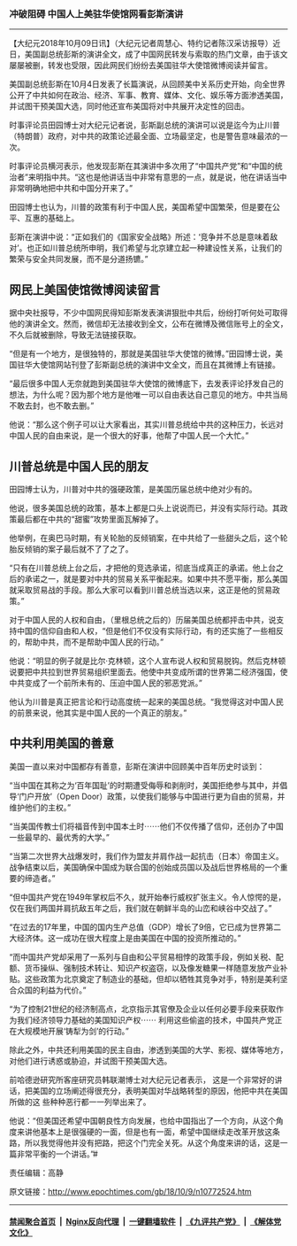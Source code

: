 ### 冲破阻碍 中国人上美驻华使馆网看彭斯演讲
------------------------

<p>
 【大纪元2018年10月09日讯】（大纪元记者周慧心、特约记者陈汉采访报导）近日，美国副总统彭斯的演讲全文，成了中国网民转发与索取的热门文章，由于该文屡屡被删，转发也受限，因此网民们纷纷去美国驻华大使馆微博阅读并留言。
</p>
<p class="p1">
 <span class="s1">
  美国副总统彭斯在10月4日发表了长篇演说，从回顾美中关系历史开始，向全世界公开了中共如何在政治、经济、军事、教育、媒体、文化、娱乐等方面渗透美国，并试图干预美国大选，同时他还宣布美国将对中共展开决定性的回击。
 </span>
</p>
<p class="p1">
 <span class="s1">
  时事评论员田园博士对大纪元记者说，彭斯副总统的演讲可以说是迄今为止川普（特朗普）政府，对中共的政策论述最全面、立场最坚定，也是警告意味最浓的一次。
 </span>
</p>
<p class="p1">
 <span class="s1">
  时事评论员横河表示，他发现彭斯在其演讲中多次用了“中国共产党”和“中国的统治者”来明指中共。“这也是他讲话当中非常有意思的一点，就是说，他在讲话当中非常明确地把中共和中国分开来了。”
 </span>
</p>
<p class="p1">
 <span class="s1">
  田园博士也认为，川普的政策有利于中国人民，美国希望中国繁荣，但是要在公平、互惠的基础上。
 </span>
</p>
<p class="p1">
 <span class="s1">
  彭斯在演讲中说：“正如我们的《国家安全战略》所述：‘竞争并不总是意味着敌对’。也正如川普总统所申明，我们希望与北京建立起一种建设性关系，让我们的繁荣与安全共同发展，而不是分道扬镳。”
 </span>
</p>
<h2 class="p1">
 网民上美国使馆微博阅读留言
</h2>
<p class="p1">
 据中央社报导，不少中国网民得知彭斯发表演讲狠批中共后，纷纷打听何处可取得他的演讲全文。然而，微信却无法接收到全文，公布在微博及微信账号上的全文，不久后就被删除，导致无法链接获取。
</p>
<p class="p1">
 “但是有一个地方，是很独特的，那就是美国驻华大使馆的微博。”田园博士说，美国驻华大使馆网站刊登了彭斯副总统的演讲中文全文，而且在其微博上有链接。
</p>
<p class="p1">
 <span class="s1">
  “最后很多中国人无奈就跑到美国驻华大使馆的微博底下，去发表评论抒发自己的想法，为什么呢？因为那个地方是他唯一可以自由表达自己意见的地方。中共当局不敢去封，也不敢去删。”
 </span>
</p>
<p class="p1">
 <span class="s1">
  他说：“那么这个例子可以让大家看出，其实川普总统给中共的这种压力，长远对中国人民的自由来说，是一个很大的好事，他帮了中国人民一个大忙。”
 </span>
</p>
<h2 class="p1">
 川普总统是中国人民的朋友
</h2>
<p class="p1">
 <span class="s1">
  田园博士认为，川普对中共的强硬政策，是美国历届总统中绝对少有的。
 </span>
</p>
<p class="p1">
 <span class="s1">
  他说，很多美国总统的政策，基本上都是口头上说说而已，并没有实际行动。其政策最后都在中共的“甜蜜”攻势里面瓦解掉了。
 </span>
</p>
<p class="p1">
 <span class="s1">
  他举例，在奥巴马时期，有关轮胎的反倾销案，在中共给了一些甜头之后，这个轮胎反倾销的案子最后就不了了之了。
 </span>
</p>
<p class="p1">
 <span class="s1">
  “只有在川普总统上台之后，才把他的竞选承诺，彻底当成真正的承诺。他上台之后的承诺之一，就是要对中共的贸易关系平衡起来。如果中共不愿平衡，那么美国就采取贸易战的手段。那么大家可以看到川普总统当选以来，这正是他的贸易政策。”
 </span>
</p>
<p class="p1">
 <span class="s1">
  对于中国人民的人权和自由，（里根总统之后的）历届美国总统都抨击中共，说支持中国的信仰自由和人权，“但是他们不仅没有实际行动，有的还实施了一些相反的，帮助中共，而不是帮助中国人民的行动。”
 </span>
</p>
<p class="p1">
 <span class="s1">
  他说：“明显的例子就是比尔‧克林顿，这个人宣布说人权和贸易脱钩。然后克林顿说要把中共拉到世界贸易组织里面去。他使中共变成所谓的世界第二经济强国，使中共变成了一个前所未有的、压迫中国人民的邪恶党派。”
 </span>
</p>
<p class="p1">
 <span class="s1">
  他认为川普是真正把言论和行动高度统一起来的美国总统。“我觉得这对中国人民的前景来说，他其实是中国人民的一个真正的朋友。”
 </span>
</p>
<h2 class="p1">
 <span class="s1">
  中共利用美国的善意
 </span>
</h2>
<p class="p1">
 <span class="s1">
  美国一直以来对中国都存有善意，彭斯在演讲中回顾美中百年历史时谈到：
 </span>
</p>
<p class="p1">
 <span class="s1">
  “当中国在其称之为‘百年国耻’的时期遭受侮辱和剥削时，美国拒绝参与其中，并倡导‘门户开放’（Open Door）政策，以使我们能够与中国进行更为自由的贸易，并维护他们的主权。”
 </span>
</p>
<p class="p1">
 <span class="s1">
  “当美国传教士们将福音传到中国本土时⋯⋯他们不仅传播了信仰，还创办了中国一些最早的、最优秀的大学。”
 </span>
</p>
<p class="p1">
 <span class="s1">
  “当第二次世界大战爆发时，我们作为盟友并肩作战一起抗击（日本）帝国主义。战争结束以后，美国确保中国成为联合国的创始成员国以及战后世界格局的一个重要的缔造者。”
 </span>
</p>
<p class="p1">
 <span class="s1">
  “但中国共产党在1949年掌权后不久，就开始奉行威权扩张主义。令人惊愕的是，仅在我们两国并肩抗敌五年之后，我们就在朝鲜半岛的山峦和峡谷中交战了。”
 </span>
</p>
<p class="p1">
 <span class="s1">
  “在过去的17年里，中国的国内生产总值（GDP）增长了9倍，它已成为世界第二大经济体。这一成功在很大程度上是由美国在中国的投资所推动的。”
 </span>
</p>
<p class="p1">
 <span class="s1">
  “而中国共产党却采用了一系列与自由和公平贸易相悖的政策手段，例如关税、配额、货币操纵、强制技术转让、知识产权盗窃，以及像发糖果一样随意发放产业补贴。这些政策为北京奠定了制造业的基础，但却以牺牲其竞争对手，特别是美利坚合众国的利益为代价。”
 </span>
</p>
<p class="p1">
 <span class="s1">
  “为了控制21世纪的经济制高点，北京指示其官僚及企业以任何必要手段来获取作为我们经济领导力基础的美国知识产权⋯⋯
 </span>
 <span class="s1">
  利用这些偷盗的技术，中国共产党正在大规模地开展‘铸犁为剑’的行动。”
 </span>
</p>
<p class="p1">
 <span class="s1">
  除此之外，中共还利用美国的民主自由，渗透到美国的大学、影视、媒体等地方，对他们进行诱惑或胁迫，并试图干预美国大选。
 </span>
</p>
<p class="p1">
 <span class="s1">
  <span class="s1">
   前哈德逊研究所客座研究员韩联潮博士对大纪元记者表示，
  </span>
  <span class="s1">
   这是一个非常好的讲话，把美国的立场阐述得很充分，表明美国对华战略转型的原因，他把中共在美国所做的这
  </span>
  些种种恶行都一一列举出来了。
 </span>
</p>
<p class="p1">
 <span class="s1">
  他说：“但美国还希望中国朝良性方向发展，也给中国指出了一个方向，从这个角度来讲他基本上是很强硬的一面，但是也有一面，希望中国继续走改革开放这条路，所以我觉得他并没有把路，把这个门完全关死。从这个角度来讲的话，这是一篇非常平衡的一个讲话。”#
 </span>
</p>
<p class="p1">
 责任编辑：高静
</p>

原文链接：http://www.epochtimes.com/gb/18/10/9/n10772524.htm


------------------------
#### [禁闻聚合首页](https://github.com/gfw-breaker/banned-news/blob/master/README.md) &nbsp;|&nbsp; [Nginx反向代理](https://github.com/gfw-breaker/open-proxy/blob/master/README.md) &nbsp;|&nbsp; [一键翻墙软件](https://github.com/gfw-breaker/nogfw/blob/master/README.md) &nbsp;|&nbsp; [《九评共产党》](https://github.com/gfw-breaker/9ping.md/blob/master/README.md#九评之一评共产党是什么) &nbsp;|&nbsp; [《解体党文化》](https://github.com/gfw-breaker/jtdwh.md/blob/master/README.md#绪论)